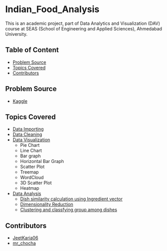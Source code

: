 # Indian_Food_Analysis

This is an academic project, part of Data Analytics and Visualization (DAV) course at SEAS (School of Engineering and Applied Sciences), Ahmedabad University.

## Table of Content
- [Problem Source](#problem-source)
- [Topics Covered](#topics-covered)
- [Contributors](#contributors)

## Problem Source
- [Kaggle](https://www.kaggle.com/nehaprabhavalkar/indian-food-101/tasks?taskId=2180)

## Topics Covered
- [Data Importing](https://colab.research.google.com/github/JeetKaria06/Indian_Food_Analysis/blob/main/Indian_Food_Analysis.ipynb#scrollTo=mlei8_TYUwYu)
- [Data Cleaning](https://colab.research.google.com/github/JeetKaria06/Indian_Food_Analysis/blob/main/Indian_Food_Analysis.ipynb#scrollTo=Q4SpQwe2RppF)
- [Data Visualization](https://colab.research.google.com/github/JeetKaria06/Indian_Food_Analysis/blob/main/Indian_Food_Analysis.ipynb#scrollTo=Q4SpQwe2RppF) 
    * Pie Chart
    * Line Chart
    * Bar graph
    * Horizontal Bar Graph
    * Scatter Plot
    * Treemap
    * WordCloud
    * 3D Scatter Plot
    * Heatmap
- [Data Analysis](https://colab.research.google.com/github/JeetKaria06/Indian_Food_Analysis/blob/main/Indian_Food_Analysis.ipynb#scrollTo=Q4SpQwe2RppF)
    * [Dish similarity calculation using Ingredient vector](https://colab.research.google.com/github/JeetKaria06/Indian_Food_Analysis/blob/main/Indian_Food_Analysis.ipynb#scrollTo=pMUtxMyqL1mF)
    * [Dimensionality Reduction](https://colab.research.google.com/github/JeetKaria06/Indian_Food_Analysis/blob/main/Indian_Food_Analysis.ipynb#scrollTo=kx3tiA42Ppmg) 
    * [Clustering and classfying group among dishes](https://colab.research.google.com/github/JeetKaria06/Indian_Food_Analysis/blob/main/Indian_Food_Analysis.ipynb#scrollTo=GsXaXIP6AWUE&line=62&uniqifier=1)
    
## Contributors

- [JeetKaria06](https://github.com/JeetKaria06)
- [mr_chocha](https://github.com/mrchocha)

